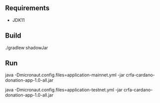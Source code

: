 ## Requirements
- JDK11

## Build
./gradlew shadowJar

## Run
java -Dmicronaut.config.files=application-mainnet.yml -jar crfa-cardano-donation-app-1.0-all.jar

java -Dmicronaut.config.files=application-testnet.yml -jar crfa-cardano-donation-app-1.0-all.jar
